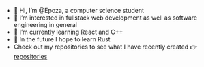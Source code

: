 - 👋 Hi, I’m @Epoza, a computer science student
- 👀 I’m interested in fullstack web development as well as software engineering in general
- 🌱 I’m currently learning React and C++
- 🔮 In the future I hope to learn Rust
- Check out my repositories to see what I have recently created 👉 [repositories](https://github.com/Epoza?tab=repositories)
<!---
Epoza/Epoza is a ✨ special ✨ repository because its `README.md` (this file) appears on your GitHub profile.
You can click the Preview link to take a look at your changes.
--->
